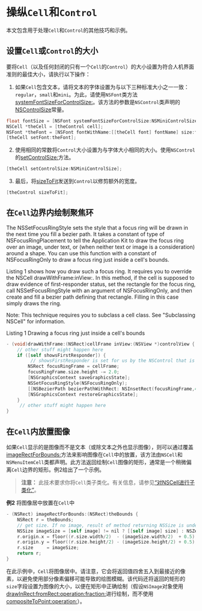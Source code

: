 # 操纵`Cell`和`Control`

本文包含用于处理`Cell`和`Control`的其他技巧和示例。

## 设置`Cell`或`Control`的大小

要将`Cell`（以及任何封闭的只有一个`Cell`的`Control`）的大小设置为符合人机界面准则的最佳大小，请执行以下操作：

1. 如果`Cell`包含文本，请将文本的字体设置为与以下三种标准大小之一一致：`regular`，`small`和`mini`。为此，请使用`NSFont`类方法[systemFontSizeForControlSize:]()。该方法的参数是`NSControl`类声明的[NSControlSize]()常量。

```objective-c
float fontSize = [NSFont systemFontSizeForControlSize:NSMiniControlSize];
NSCell *theCell = [theControl cell];
NSFont *theFont = [NSFont fontWithName:[[theCell font] fontName] size:fontSize];
[theCell setFont:theFont];
```

2. 使用相同的常数将`Control`大小设置为与字体大小相同的大小。使用`NSControl`的[setControlSize:]()方法。

```objective-c
[theCell setControlSize:NSMiniControlSize];
```

3. 最后，将[sizeToFit]()发送到`Control`以修剪额外的宽度。

```objective-c
[theControl sizeToFit];
```

## 在`Cell`边界内绘制聚焦环

The NSSetFocusRingStyle sets the style that a focus ring will be drawn in the next time you fill a bezier path. It takes a constant of type of NSFocusRingPlacement to tell the Application Kit to draw the focus ring over an image, under text, or (when neither text or image is a consideration) around a shape. You can use this function with a constant of NSFocusRingOnly to draw a focus ring just inside a cell's bounds.

Listing 1 shows how you draw such a focus ring. It requires you to override the NSCell drawWithFrame:inView:. In this method, if the cell is supposed to draw evidence of first-responder status, set the rectangle for the focus ring, call NSSetFocusRingStyle with an argument of NSFocusRingOnly, and then create and fill a bezier path defining that rectangle. Filling in this case simply draws the ring.

Note: This technique requires you to subclass a cell class. See "Subclassing NSCell" for information.

Listing 1  Drawing a focus ring just inside a cell's bounds

```objective-c
- (void)drawWithFrame:(NSRect)cellFrame inView:(NSView *)controlView {
    // other stuff might happen here
    if ([self showsFirstResponder]) {
         // showsFirstResponder is set for us by the NSControl that is drawing  us.
        NSRect focusRingFrame = cellFrame;
        focusRingFrame.size.height -= 2.0;
        [NSGraphicsContext saveGraphicsState];
        NSSetFocusRingStyle(NSFocusRingOnly);
        [[NSBezierPath bezierPathWithRect: NSInsetRect(focusRingFrame,4,4)] fill];
        [NSGraphicsContext restoreGraphicsState];
    }
     // other stuff might happen here
}
```

## 在`Cell`内放置图像

如果`Cell`显示的是图像而不是文本（或除文本之外也显示图像），则可以通过覆盖[imageRectForBounds:]()方法来影响图像在`Cell`中的放置，该方法由`NSCell`和`NSMenuItemCell`类都声明。此方法返回绘制`Cell`图像的矩形，通常是一个稍微偏离`Cell`边界的矩形。例2给出了一个示例。

> **注意：** 此技术要求你将`Cell`类子类化。有关信息，请参见[“对NSCell进行子类化”]()。

**例2** 将图像居中放置在`Cell`中
```Objective-C
- (NSRect) imageRectForBounds:(NSRect)theBounds {
    NSRect r = theBounds;
    // get size. If no image, result of method returning NSSize is undefined so assume NSZeroSize
    NSSize imageSize = [self image] != nil ? [[self image] size] : NSZeroSize;
    r.origin.x = floor((r.size.width/2)  - (imageSize.width/2)  + 0.5);
    r.origin.y = floor((r.size.height/2) - (imageSize.height/2) + 0.5);
    r.size     = imageSize;
    return r;
}
```

在此示例中，`Cell`将图像居中。请注意，它会将返回值四舍五入到最接近的像素，以避免使用部分像素偏移可能导致的绘图模糊。该代码还将返回的矩形的`size`字段设置为图像的大小，以便在矩形中正确绘制（假设`NSImage`对象使用[drawInRect:fromRect:operation:fraction:]()进行绘制，而不使用[compositeToPoint:operation:]()）。